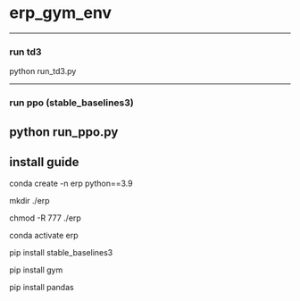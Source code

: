 # erp_gym_env

-----------------------------------------------------

### run td3
python run_td3.py

-----------------------------------------------------

### run ppo (stable_baselines3)

python run_ppo.py
-----------------------------------------------------

## install guide
conda create -n erp python==3.9

mkdir ./erp

chmod -R 777 ./erp

conda activate erp


pip install stable_baselines3

pip install gym

pip install pandas
